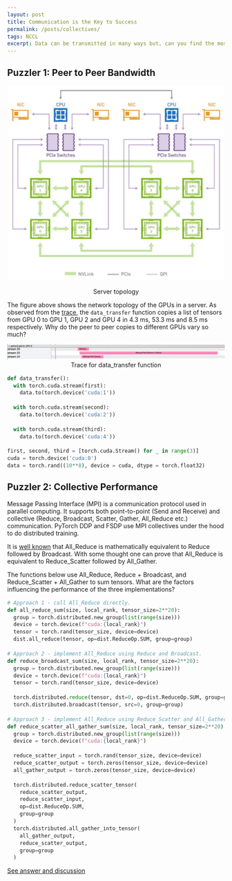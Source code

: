 ```yaml
---
layout: post
title: Communication is the Key to Success
permalink: /posts/collectives/
tags: NCCL
excerpt: Data can be transmitted in many ways but, can you find the most efficient way?
---
```


## Puzzler 1: Peer to Peer Bandwidth
<p align = "center">
  <a href="/collectives/server_topology_with_gpu_id.png">
    <img src="/collectives/server_topology_with_gpu_id.png">
  </a>
</p>

<p align = "center">
  Server topology
</p>

The figure above shows the network topology of the GPUs in a server. As observed from the
[trace](/collectives/p2p_single_tensor.json.gz), the `data_transfer` function copies a list of tensors
from GPU 0 to GPU 1, GPU 2 and GPU 4 in 4.3 ms, 53.3 ms and 8.5 ms respectively. Why do the peer to
peer copies to different GPUs vary so much?

<p align = "center">
  <a href="/collectives/p2p_trace_single_tensor.png">
    <img src="/collectives/p2p_trace_single_tensor.png">
  </a>
  Trace for data_transfer function
</p>

``` python
def data_transfer():
  with torch.cuda.stream(first):
    data.to(torch.device('cuda:1'))

  with torch.cuda.stream(second):
    data.to(torch.device('cuda:2'))

  with torch.cuda.stream(third):
    data.to(torch.device('cuda:4'))

first, second, third = [torch.cuda.Stream() for _ in range(3)]
cuda = torch.device('cuda:0')
data = torch.rand((10**8), device = cuda, dtype = torch.float32)
```

## Puzzler 2: Collective Performance

Message Passing Interface (MPI) is a communication protocol used in parallel computing. It supports
both point-to-point (Send and Receive) and collective (Reduce, Broadcast, Scatter, Gather,
All_Reduce etc.) communication. PyTorch DDP and FSDP use MPI collectives under the hood to do
distributed training.

It is [well
known](https://docs.nvidia.com/deeplearning/nccl/user-guide/docs/usage/operations.html#reduce) that
All_Reduce is mathematically equivalent to Reduce followed by Broadcast. With some thought one can
prove that All_Reduce is equivalent to Reduce_Scatter followed by All_Gather.

The functions below use All_Reduce, Reduce + Broadcast, and Reduce_Scatter + All_Gather to sum
tensors. What are the factors influencing the performance of the three implementations?

``` python
# Approach 1 - call All_Reduce directly.
def all_reduce_sum(size, local_rank, tensor_size=2**20):
  group = torch.distributed.new_group(list(range(size)))
  device = torch.device(f"cuda:{local_rank}")
  tensor = torch.rand(tensor_size, device=device)
  dist.all_reduce(tensor, op=dist.ReduceOp.SUM, group=group)

# Approach 2 - implement All_Reduce using Reduce and Broadcast.
def reduce_broadcast_sum(size, local_rank, tensor_size=2**20):
  group = torch.distributed.new_group(list(range(size)))
  device = torch.device(f"cuda:{local_rank}")
  tensor = torch.rand(tensor_size, device=device)

  torch.distributed.reduce(tensor, dst=0, op=dist.ReduceOp.SUM, group=group)
  torch.distributed.broadcast(tensor, src=0, group=group)

# Approach 3 - implement All_Reduce using Reduce_Scatter and All_Gather.
def reduce_scatter_all_gather_sum(size, local_rank, tensor_size=2**20):
  group = torch.distributed.new_group(list(range(size)))
  device = torch.device(f"cuda:{local_rank}")

  reduce_scatter_input = torch.rand(tensor_size, device=device)
  reduce_scatter_output = torch.zeros(tensor_size, device=device)
  all_gather_output = torch.zeros(tensor_size, device=device)

  torch.distributed.reduce_scatter_tensor(
    reduce_scatter_output,
    reduce_scatter_input,
    op=dist.ReduceOp.SUM,
    group=group
  )
  torch.distributed.all_gather_into_tensor(
    all_gather_output,
    reduce_scatter_output,
    group=group
  )
```

[See answer and discussion](/collectives-answer)
